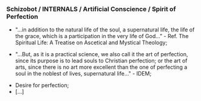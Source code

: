 ### Schizobot / INTERNALS / Artificial Conscience / Spirit of Perfection
* "...in addition to the natural life of the soul, a supernatural life, the life of the grace, which is a participation in the very life of God..." - Ref. The Spiritual Life: A Treatise on Ascetical and Mystical Theology;
- "...But, as it is a practical science, we also call it the art of perfection, since its purpose is to lead souls to Christian perfection; or the art of arts, since there is no art more excellent than the one of perfecting a soul in the noblest of lives, supernatural life..." - IDEM;
* Desire for perfection;
* [...]
